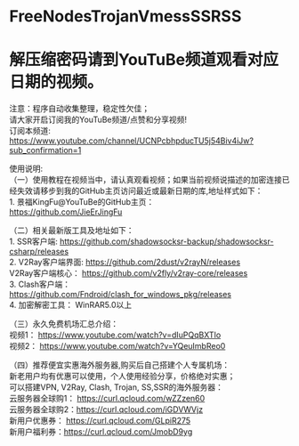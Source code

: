 # FreeNodesTrojanVmessSSRSS
# 解压缩密码请到YouTuBe频道观看对应日期的视频。

注意：程序自动收集整理，稳定性欠佳；<br>
请大家开启订阅我的YouTuBe频道/点赞和分享视频!<br>
订阅本频道: https://www.youtube.com/channel/UCNPcbhpducTU5j54Biv4iJw?sub_confirmation=1<br>

使用说明:<br>
（一）使用教程在视频当中，请认真观看视频；如果当前视频说描述的加密连接已经失效请移步到我的GitHub主页访问最近或最新日期的库,地址样式如下：<br>
		1. 景福KingFu@YouTuBe的GitHub主页：<br> 
			https://github.com/JieErJingFu

（二）相关最新版工具及地址如下：<br>
		1. SSR客户端: https://github.com/shadowsocksr-backup/shadowsocksr-csharp/releases<br>
		2. V2Ray客户端界面: https://github.com/2dust/v2rayN/releases<br>
		   V2Ray客户端核心： https://github.com/v2fly/v2ray-core/releases<br>
		3. Clash客户端： https://github.com/Fndroid/clash_for_windows_pkg/releases<br>
		4. 加密解密工具： WinRAR5.0以上<br>

（三）永久免费机场汇总介绍：<br>
		视频1： https://www.youtube.com/watch?v=dIuPQqBXTIo<br>
		视频2： https://www.youtube.com/watch?v=YQeuImbReo0<br>

（四）推荐便宜实惠海外服务器,购买后自己搭建个人专属机场：<br>
		新老用户均有优惠可以使用，个人使用经验分享，价格绝对实惠；<br>
		可以搭建VPN, V2Ray, Clash, Trojan, SS,SSR的海外服务器：<br>
		云服务器全球购1： https://curl.qcloud.com/wZZzen60<br>
		云服务器全球购2：https://curl.qcloud.com/iGDVWVjz<br>
		新用户优惠券： https://curl.qcloud.com/GLpiR275<br>
		新用户福利券：https://curl.qcloud.com/JmobD9yg<br>
